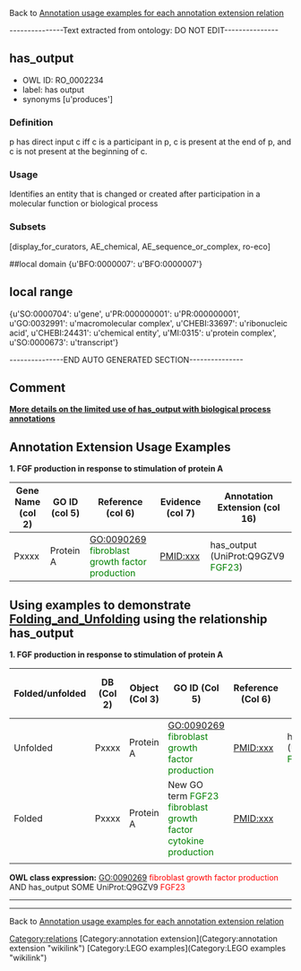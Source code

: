 Back to [Annotation usage examples for each annotation extension relation](http://wiki.geneontology.org/index.php/Annotation_usage_examples_for_each_annotation_extension_relation)

---------------Text extracted from ontology: DO NOT EDIT---------------

## has_output
* OWL ID: RO_0002234
* label: has output
* synonyms
[u'produces']

### Definition
p has direct input c iff c is a participant in p, c is present at the end of p, and c is not present at the beginning of c.

### Usage
Identifies an entity that is changed or created after participation in a molecular function or biological process

### Subsets
[display_for_curators, AE_chemical, AE_sequence_or_complex, ro-eco]

##local domain
{u'BFO:0000007': u'BFO:0000007'}

## local range
{u'SO:0000704': u'gene', u'PR:000000001': u'PR:000000001', u'GO:0032991': u'macromolecular complex', u'CHEBI:33697': u'ribonucleic acid', u'CHEBI:24431': u'chemical entity', u'MI:0315': u'protein complex', u'SO:0000673': u'transcript'}

---------------END AUTO GENERATED SECTION---------------




Comment
-------

[**More details on the limited use of has\_output with biological process annotations**](http://wiki.geneontology.org/index.php/Annotation_Extension_Relation:has_participant#Comment)

Annotation Extension Usage Examples
-----------------------------------

**1. FGF production in response to stimulation of protein A**

| Gene Name (col 2) | GO ID (col 5) | Reference (col 6)                                                                 | Evidence (col 7) | Annotation Extension (col 16)                                       |
|-------------------|---------------|-----------------------------------------------------------------------------------|------------------|---------------------------------------------------------------------|
| Pxxxx             | Protein A     | <GO:0090269> <span style="color:green">fibroblast growth factor production</span> | <PMID:xxx>       | has\_output (UniProt:Q9GZV9 <span style="color:green">FGF23</span>) |

Using examples to demonstrate [Folding\_and\_Unfolding](Folding_and_Unfolding "wikilink") using the relationship has\_output
----------------------------------------------------------------------------------------------------------------------------

**1. FGF production in response to stimulation of protein A**

| Folded/unfolded | DB (Col 2) | Object (Col 3) | GO ID (Col 5)                                                                                   | Reference (Col 6) | Extension (Col 16)                                                  | Parent terms for new folded GO term                                                   |
|-----------------|------------|----------------|-------------------------------------------------------------------------------------------------|-------------------|---------------------------------------------------------------------|---------------------------------------------------------------------------------------|
| Unfolded        | Pxxxx      | Protein A      | <GO:0090269> <span style="color:green">fibroblast growth factor production</span>               | <PMID:xxx>        | has\_output (UniProt:Q9GZV9 <span style="color:green">FGF23</span>) |                                                                                       |
| Folded          | Pxxxx      | Protein A      | New GO term <span style="color:green">FGF23 fibroblast growth factor cytokine production</span> | <PMID:xxx>        |                                                                     | is\_a <GO:0090269> <span style="color:red">fibroblast growth factor production</span> |
||

**OWL class expression:** <GO:0090269> <span style="color:red">fibroblast growth factor production</span> AND has\_output SOME UniProt:Q9GZV9 <span style="color:red">FGF23</span>

------------------------------------------------------------------------

------------------------------------------------------------------------

Back to [Annotation usage examples for each annotation extension relation](http://wiki.geneontology.org/index.php/Annotation_usage_examples_for_each_annotation_extension_relation)

<Category:relations> [Category:annotation extension](Category:annotation extension "wikilink") [Category:LEGO examples](Category:LEGO examples "wikilink")
